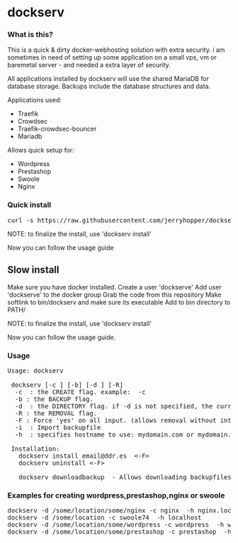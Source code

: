 # dockserv



### What is this?

This is a quick & dirty docker-webhosting solution with extra security. i am sometimes in need of setting up some application on a small vps, vm or baremetal server - and needed a extra layer of security.

All applications installed by dockserv will use the shared MariaDB for database storage.  Backups include the database structures and data. 

Applications used: 
 - Traefik
 - Crowdsec
 - Traefik-crowdsec-bouncer
 - Mariadb

Allows quick setup for:
 - Wordpress
 - Prestashop
 - Swoole
 - Nginx


### Quick install

<pre>
curl -s https://raw.githubusercontent.com/jerryhopper/dockserv/master/setup.sh | sudo bash -s 
</pre>

NOTE: to finalize the install, use 'dockserv install' 

Now you can follow the usage guide

## Slow install

Make sure you have docker installed.
Create a user 'dockserve'
Add user 'dockserve' to the docker group
Grab the code from this repository
Make softlink to bin/dockserv and make sure its executable
Add to bin directory to PATH/


NOTE: to finalize the install, use 'dockserv install'

Now you can follow the usage guide.

### Usage



<pre>
Usage: dockserv <options>

 dockserv [-c <app>] [-b] [-d <folder>] [-R]
  -c <application> : the CREATE flag. example:  -c <prestashop|wordpress|nginx|swoole74>
  -b : the BACKUP flag. 
  -d <directory> : the DIRECTORY flag. if -d is not specified, the current directory will be assumed.
  -R : the REMOVAL flag. 
  -F : Force 'yes' on all input. (allows removal without interaction)
  -i <backupfile> : Import backupfile 
  -h <hostname> : specifies hostname to use: mydomain.com or mydomain.com,www.myotherdomain.com

 Installation:
   dockserv install email@ddr.es  <-F>
   dockserv uninstall <-F>

   dockserv downloadbackup  - Allows downloading backupfiles from backup archive
</pre>

### Examples for creating wordpress,prestashop,nginx or swoole
<pre>
dockserv -d /some/location/some/nginx -c nginx  -h nginx.local
dockserv -d /some/location -c swoole74  -h localhost
dockserv -d /some/location/some/wordpress -c wordpress  -h wordpress.local
dockserv -d /some/location/some/prestashop -c prestashop  -h prestashop.local
</pre>


